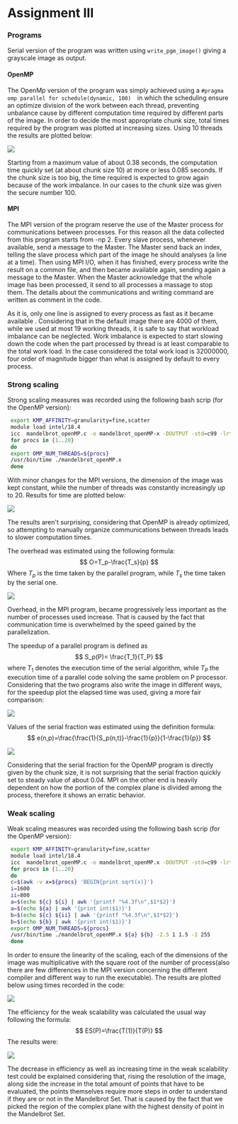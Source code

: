 

# Assignment III

### **Programs**

Serial version of the program was written using `write_pgm_image()` giving a grayscale image as output.

#### **OpenMP**

The OpenMp version of the program was simply achieved using a `#pragma omp parallel for schedule(dynamic, 100)  `in which the scheduling ensure an optimize division of the work between each thread, preventing unbalance cause by different computation time required by different parts of the image. In order to decide the most appropriate chunk size, total times required by the program was plotted at increasing sizes. Using 10 threads the results are plotted below:

![](/home/marco/Desktop/Assignment_3/Chunk_size.svg)

Starting from a maximum value of about 0.38 seconds, the computation time quickly set (at about chunk size 10) at more or less 0.085 seconds. If the chunk size is too big, the time required is expected to grow again because of the work imbalance. In our cases to the chunk size was given the secure number 100.

#### **MPI**

The MPI version of the program reserve the use of the Master process for communications between processes. For this reason all the data collected from this program starts from -np 2. Every slave process, whenever available, send a message to the Master. The Master send back an index, telling the slave process which part of the image he should analyses (a line at a time). Then using MPI I/O, when it has finished, every process write the result on a common file, and then became available again, sending again a message to the Master. When the Master acknowledge that the whole image has been processed, it send to all processes a massage to stop them. The details about the communications and writing command are written as comment in the code. 

As it is, only one line is assigned to every process as fast as it became available . Considering that in the default image there are 4000 of them, while we used at most 19 working threads, it is safe to say  that workload imbalance can be neglected. Work imbalance is expected to start slowing down the code when the part processed by thread is at least comparable to the total work load. In the case considered the total work load is 32000000, four order of magnitude bigger than what is assigned by default to every process.





### **Strong scaling**

Strong scaling measures was recorded using the following bash scrip (for the OpenMP version):

```bash
 export KMP_AFFINITY=granularity=fine,scatter
 module load intel/18.4
 icc  mandelbrot_openMP.c -o mandelbrot_openMP-x -DOUTPUT -std=c99 -lrt -fopenmp
 for procs in {1..20}
 do
 export OMP_NUM_THREADS=${procs}
 /usr/bin/time ./mandelbrot_openMP.x
 done
```

With minor changes for the MPI versions, the dimension of the image was kept constant, while the number of threads was constantly increasingly up to 20. Results for time are plotted below: 

![](/home/marco/Desktop/Assignment_3/Time.svg)

The results aren't surprising, considering that OpenMP is already optimized, so attempting to manually organize communications between threads leads to slower computation times.

The overhead was estimated using the following formula:
$$
O=T_p-\frac{T_s}{p}
$$
Where $T_p$ is the time taken by the parallel program, while $T_s$ the time taken by the serial one.

![](/home/marco/Desktop/Assignment_3/Overhead.svg)

Overhead, in the MPI program, became progressively less important as the number of processes used increase. That is caused by the fact that communication time is overwhelmed by the speed gained by the parallelization.

The speedup of a parallel program is defined as
$$
S_p(P)= \frac{T_1}{T_P}
$$
where $T_1$ denotes the execution time of the serial algorithm, while $T_P$ the execution time of a parallel  code solving the same problem on P processor. Considering that the two programs also write the image in different ways, for the speedup plot the elapsed time was used, giving a more fair comparison:

![](/home/marco/Desktop/Assignment_3/Speedup.svg)

Values of the serial fraction was estimated using the definition formula:
$$
e(n,p)=\frac{\frac{1}{S_p(n,t)}-\frac{1}{p}}{1-\frac{1}{p}}
$$



![](/home/marco/Desktop/Assignment_3/Serial_fraction.svg)

Considering that the serial fraction for the OpenMP program is directly given by the chunk size, it is not surprising that the serial fraction quickly set to steady value of about 0.04. 
MPI on the other end is heavily dependent on how the portion of the complex plane is divided among the process, therefore it shows an erratic behavior. 

### **Weak scaling**

Weak scaling measures was recorded using the following bash scrip (for the OpenMP version):

```bash
 export KMP_AFFINITY=granularity=fine,scatter
 module load intel/18.4
 icc  mandelbrot_openMP.c -o mandelbrot_openMP.x -DOUTPUT -std=c99 -lrt -fopenmp
 for procs in {1..20}
 do
 c=$(awk -v x=${procs} 'BEGIN{print sqrt(x)}')
 i=1600
 ii=800
 a=$(echo ${c} ${i} | awk '{printf "%4.3f\n",$1*$2}')
 a=$(echo ${a} | awk '{print int($1)}')
 b=$(echo ${c} ${ii} | awk '{printf "%4.3f\n",$1*$2}')
 b=$(echo ${b} | awk '{print int($1)}')
 export OMP_NUM_THREADS=${procs}
 /usr/bin/time ./mandelbrot_openMP.x ${a} ${b} -2.5 1 1.5 -1 255
 done
```

In order to ensure the linearity of the scaling, each of the dimensions of the image was multiplicative with the square root of the number of process(also there are few differences in the MPI version concerning the different compiler and different way to run the executable). The results are plotted below using times recorded in the code:

![](/home/marco/Desktop/Assignment_3/Time_weak.svg)

The efficiency for the weak scalability was calculated the usual way following the formula:
$$
ES(P)=\frac{T(1)}{T(P)}
$$
The results were:

![](/home/marco/Desktop/Assignment_3/Efficency_weak.svg)

The decrease in efficiency as well as increasing time in the weak scalability test could be explained considering that, rising the resolution of the image, along side the increase in the total amount of points that have to be evaluated,  the points themselves  require more steps in order to understand if they are or not in the Mandelbrot Set. That is caused by the fact that we picked the region of the complex plane with the highest density of point in the Mandelbrot Set. 





